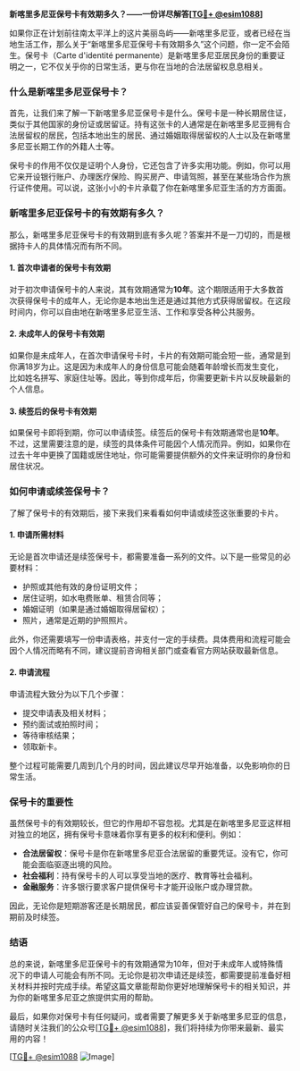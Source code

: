 **新喀里多尼亚保号卡有效期多久？——一份详尽解答[[TG💪+ @esim1088](https://t.me/s/esim1088)]**

如果你正在计划前往南太平洋上的这片美丽岛屿——新喀里多尼亚，或者已经在当地生活工作，那么关于“新喀里多尼亚保号卡有效期多久”这个问题，你一定不会陌生。保号卡（Carte d'identité permanente）是新喀里多尼亚居民身份的重要证明之一，它不仅关乎你的日常生活，更与你在当地的合法居留权息息相关。

### 什么是新喀里多尼亚保号卡？

首先，让我们来了解一下新喀里多尼亚保号卡是什么。保号卡是一种长期居住证，类似于其他国家的身份证或居留证。持有这张卡的人通常是在新喀里多尼亚拥有合法居留权的居民，包括本地出生的居民、通过婚姻取得居留权的人士以及在新喀里多尼亚长期工作的外籍人士等。

保号卡的作用不仅仅是证明个人身份，它还包含了许多实用功能。例如，你可以用它来开设银行账户、办理医疗保险、购买房产、申请驾照，甚至在某些场合作为旅行证件使用。可以说，这张小小的卡片承载了你在新喀里多尼亚生活的方方面面。

### 新喀里多尼亚保号卡的有效期有多久？

那么，新喀里多尼亚保号卡的有效期到底有多久呢？答案并不是一刀切的，而是根据持卡人的具体情况而有所不同。

#### 1. **首次申请者的保号卡有效期**
对于初次申请保号卡的人来说，其有效期通常为**10年**。这个期限适用于大多数首次获得保号卡的成年人，无论你是本地出生还是通过其他方式获得居留权。在这段时间内，你可以自由地在新喀里多尼亚生活、工作和享受各种公共服务。

#### 2. **未成年人的保号卡有效期**
如果你是未成年人，在首次申请保号卡时，卡片的有效期可能会短一些，通常是到你满18岁为止。这是因为未成年人的身份信息可能会随着年龄增长而发生变化，比如姓名拼写、家庭住址等。因此，等到你成年后，你需要更新卡片以反映最新的个人信息。

#### 3. **续签后的保号卡有效期**
如果保号卡即将到期，你可以申请续签。续签后的保号卡有效期通常也是**10年**。不过，这里需要注意的是，续签的具体条件可能因个人情况而异。例如，如果你在过去十年中更换了国籍或居住地址，你可能需要提供额外的文件来证明你的身份和居住状况。

### 如何申请或续签保号卡？

了解了保号卡的有效期后，接下来我们来看看如何申请或续签这张重要的卡片。

#### 1. **申请所需材料**
无论是首次申请还是续签保号卡，都需要准备一系列的文件。以下是一些常见的必要材料：
- 护照或其他有效的身份证明文件；
- 居住证明，如水电费账单、租赁合同等；
- 婚姻证明（如果是通过婚姻取得居留权）；
- 照片，通常是近期的护照照片。

此外，你还需要填写一份申请表格，并支付一定的手续费。具体费用和流程可能会因个人情况而略有不同，建议提前咨询相关部门或查看官方网站获取最新信息。

#### 2. **申请流程**
申请流程大致分为以下几个步骤：
- 提交申请表及相关材料；
- 预约面试或拍照时间；
- 等待审核结果；
- 领取新卡。

整个过程可能需要几周到几个月的时间，因此建议尽早开始准备，以免影响你的日常生活。

### 保号卡的重要性

虽然保号卡的有效期较长，但它的作用却不容忽视。尤其是在新喀里多尼亚这样相对独立的地区，拥有保号卡意味着你享有更多的权利和便利。例如：

- **合法居留权**：保号卡是你在新喀里多尼亚合法居留的重要凭证。没有它，你可能会面临驱逐出境的风险。
- **社会福利**：持有保号卡的人可以享受当地的医疗、教育等社会福利。
- **金融服务**：许多银行要求客户提供保号卡才能开设账户或办理贷款。

因此，无论你是短期游客还是长期居民，都应该妥善保管好自己的保号卡，并在到期前及时续签。

### 结语

总的来说，新喀里多尼亚保号卡的有效期通常为10年，但对于未成年人或特殊情况下的申请人可能会有所不同。无论你是初次申请还是续签，都需要提前准备好相关材料并按时完成手续。希望这篇文章能帮助你更好地理解保号卡的相关知识，并为你的新喀里多尼亚之旅提供实用的帮助。

最后，如果你对保号卡有任何疑问，或者需要了解更多关于新喀里多尼亚的信息，请随时关注我们的公众号[[TG💪+ @esim1088](https://t.me/s/esim1088)]，我们将持续为你带来最新、最实用的内容！ 

[[TG💪+ @esim1088](https://t.me/s/esim1088) ![Image](https://i.postimg.cc/4NQfJmqS/Snipaste-2025-05-13-00-14-12.png)]